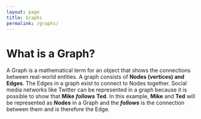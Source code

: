 ```yaml
---
layout: page
title: Graphs
permalink: /graphs/
---
```


# What is a Graph?


A Graph is a mathematical term for an object that shows the connections between real-world entities. A graph consists of **Nodes (vertices) and Edges**. The Edges in a graph exist to connect to Nodes together. Social media networks like Twitter can be represented in a graph because it is possible to show that **Mike** ***follows*** **Ted**. In this example, **Mike** and **Ted** will be represented as **Nodes** in a Graph and the ***follows*** is the connection between them and is therefore the Edge. 
